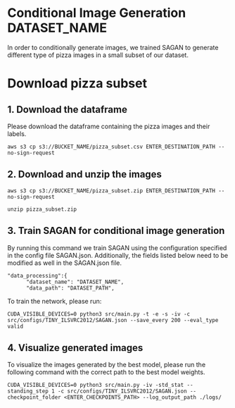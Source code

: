 # Conditional Image Generation DATASET_NAME

In order to conditionally generate images, we trained SAGAN to generate different type of pizza images in a small subset of our dataset.



# Download pizza subset

## 1. Download the dataframe
Please download the dataframe containing the pizza images and their labels.

```aws s3 cp s3://BUCKET_NAME/pizza_subset.csv ENTER_DESTINATION_PATH --no-sign-request```

## 2. Download and unzip the images

```aws s3 cp s3://BUCKET_NAME/pizza_subset.zip ENTER_DESTINATION_PATH --no-sign-request```

```unzip pizza_subset.zip```

## 3. Train SAGAN for conditional image generation
By running this command we train SAGAN using the configuration specified in the config file SAGAN.json. Additionally, the fields listed below need to be modified as well in the SAGAN.json file.
```
"data_processing":{ 
      "dataset_name": "DATASET_NAME",
      "data_path": "DATASET_PATH",
```

To train the network, please run:
```
CUDA_VISIBLE_DEVICES=0 python3 src/main.py -t -e -s -iv -c src/configs/TINY_ILSVRC2012/SAGAN.json --save_every 200 --eval_type valid
```

## 4. Visualize generated images
To visualize the images generated by the best model, please run the following command with the correct path to the best model weights.

```
CUDA_VISIBLE_DEVICES=0 python3 src/main.py -iv -std_stat --standing_step 1 -c src/configs/TINY_ILSVRC2012/SAGAN.json --checkpoint_folder <ENTER_CHECKPOINTS_PATH> --log_output_path ./logs/
```